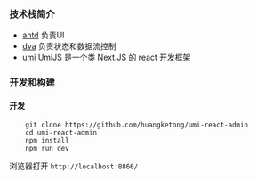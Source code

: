 
### 技术栈简介

- [antd](https://ant.design/index-cn) 负责UI
- [dva](https://github.com/dvajs/dva) 负责状态和数据流控制
- [umi](https://umijs.org/guide/) UmiJS 是一个类 Next.JS 的 react 开发框架




### 开发和构建

#### 开发
```
    git clone https://github.com/huangketong/umi-react-admin
    cd umi-react-admin
    npm install 
    npm run dev
```
浏览器打开 `http://localhost:8866/`

